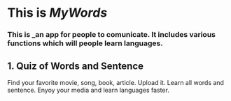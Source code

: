 # This is _**MyWords**_
 
### This is _an app for people to comunicate. It includes various functions which will people learn languages.

## 1. Quiz of Words and Sentence

Find your favorite movie, song, book, article. Upload it. Learn all words and sentence. Enyoy your media and learn languages faster.
 
